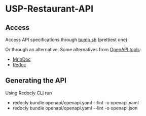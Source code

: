 # USP-Restaurant-API

## Access
Access API specifications through [bump.sh](https://bump.sh/doc/USPRestaurantsAPI) (prettiest one)

Or through an alternative. Some alternatives from [OpenAPI.tools](https://openapi.tools):

- [MrinDoc](https://mrin9.github.io/OpenAPI-Viewer/#/load/https%3A%2F%2Fraw.githubusercontent.com%2FJopiterApp%2FUSP-Restaurant-API%2Fmain%2Fopenapi.yaml)
- [Redoc](https://redocly.github.io/redoc/?url=https://raw.githubusercontent.com/JopiterApp/USP-Restaurant-API/main/openapi.yaml)


## Generating the API

Using [Redocly CLI](https://redocly.com/docs/cli/installation/) run 

- redocly bundle openapi/openapi.yaml --lint -o openapi.yaml 
- redocly bundle openapi/openapi.yaml --lint -o openapi.json
